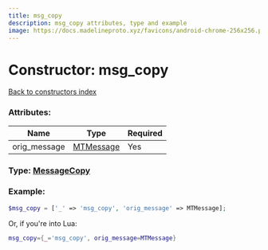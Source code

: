 ```yaml
---
title: msg_copy
description: msg_copy attributes, type and example
image: https://docs.madelineproto.xyz/favicons/android-chrome-256x256.png
---
```

# Constructor: msg\_copy  
[Back to constructors index](index.md)



### Attributes:

| Name     |    Type       | Required |
|----------|---------------|----------|
|orig\_message|[MTMessage](../types/MTMessage.md) | Yes|



### Type: [MessageCopy](../types/MessageCopy.md)


### Example:

```php
$msg_copy = ['_' => 'msg_copy', 'orig_message' => MTMessage];
```  


Or, if you're into Lua:

```lua
msg_copy={_='msg_copy', orig_message=MTMessage}

```


